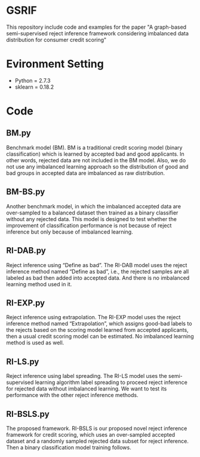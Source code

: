 # GSRIF
This repository include code and examples for the paper "A graph-based semi-supervised reject inference framework considering imbalanced data distribution for consumer credit scoring"  

# Evironment Setting
- Python = 2.7.3
- sklearn = 0.18.2

# Code
## BM.py
Benchmark model (BM). BM is a traditional credit scoring model (binary classification) which is learned by accepted bad and good applicants. In other words, rejected data are not included in the BM model. Also, we do not use any imbalanced learning approach so the distribution of good and bad groups in accepted data are imbalanced as raw distribution.  

## BM-BS.py
Another benchmark model, in which the imbalanced accepted data are over-sampled to a balanced dataset then trained as a binary classifier without any rejected data. This model is designed to test whether the improvement of classification performance is not because of reject inference but only because of imbalanced learning.

## RI-DAB.py
Reject inference using “Define as bad”. The RI-DAB model uses the reject inference method named “Define as bad”, i.e., the rejected samples are all labeled as bad then added into accepted data. And there is no imbalanced learning method used in it.

## RI-EXP.py
Reject inference using extrapolation. The RI-EXP model uses the reject inference method named “Extrapolation”, which assigns good-bad labels to the rejects based on the scoring model learned from accepted applicants, then a usual credit scoring model can be estimated. No imbalanced learning method is used as well.

## RI-LS.py
Reject inference using label spreading. The RI-LS model uses the semi-supervised learning algorithm label spreading to proceed reject inference for rejected data without imbalanced learning. We want to test its performance with the other reject inference methods.

## RI-BSLS.py
The proposed framework. RI-BSLS is our proposed novel reject inference framework for credit scoring, which uses an over-sampled accepted dataset and a randomly sampled rejected data subset for reject inference. Then a binary classification model training follows.
